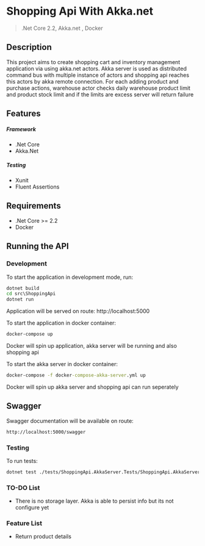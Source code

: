 # Shopping Api With Akka.net

> .Net Core 2.2, Akka.net , Docker

## Description
This project aims to create shopping cart and inventory management application via using akka.net actors.
Akka server is used as distributed command bus with multiple instance of actors and shopping api reaches this actors by akka remote connection.
For each adding product and purchase actions, warehouse actor checks daily warehouse product limit and product stock limit and if the limits are excess server will return failure

## Features
##### Framework
- .Net Core
- Akka.Net
#####  Testing
- Xunit
- Fluent Assertions
## Requirements
- .Net Core >= 2.2
- Docker

## Running the API
### Development
To start the application in development mode, run:

```cmd
dotnet build
cd src\ShoppingApi
dotnet run
```
Application will be served on route: 
http://localhost:5000

To start the application in docker container:
```cmd
docker-compose up
```
Docker will spin up application, akka server will be running and also shopping api

To start the akka server in docker container:
```cmd
docker-compose -f docker-compose-akka-server.yml up
```
Docker will spin up akka server and shopping api can run seperately


## Swagger
Swagger documentation will be available on route: 
```bash
http://localhost:5000/swagger
```

### Testing
To run tests: 
```bash
dotnet test ./tests/ShoppingApi.AkkaServer.Tests/ShoppingApi.AkkaServer.Tests.csproj
```

### TO-DO List
- There is no storage layer. Akka is able to persist info but its not configure yet

### Feature List
- Return product details